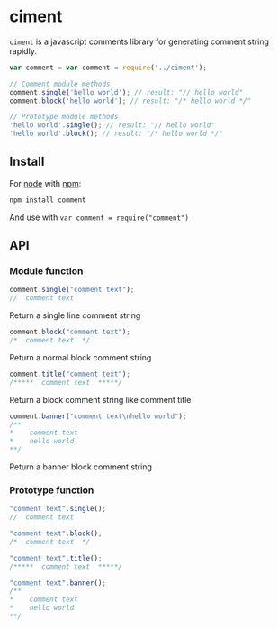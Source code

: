 ciment
========

`ciment` is a javascript comments library for generating comment string rapidly.

```javascript
var comment = var comment = require('../ciment');

// Comment module methods
comment.single('hello world'); // result: "// hello world"
comment.block('hello world'); // result: "/* hello world */"

// Prototype module methods
'hello world'.single(); // result: "// hello world"
'hello world'.block(); // result: "/* hello world */"

```
## Install
For [node](http://nodejs.org) with [npm](http://npmjs.org):

```bash
npm install comment
```

And use with `var comment = require("comment")`

## API

### Module function

```javascript
comment.single("comment text");
//  comment text
```
Return a single line comment string

```javascript
comment.block("comment text");
/*  comment text  */
```
Return a normal block comment string

```javascript
comment.title("comment text");
/*****  comment text  *****/
```
Return a block comment string like comment title

```javascript
comment.banner("comment text\nhello world");
/**
*    comment text
*    hello world
**/
```
Return a banner block comment string

### Prototype function

```javascript
"comment text".single();
//  comment text
```

```javascript
"comment text".block();
/*  comment text  */
```

```javascript
"comment text".title();
/*****  comment text  *****/
```

```javascript
"comment text".banner();
/**
*    comment text
*    hello world
**/
```


